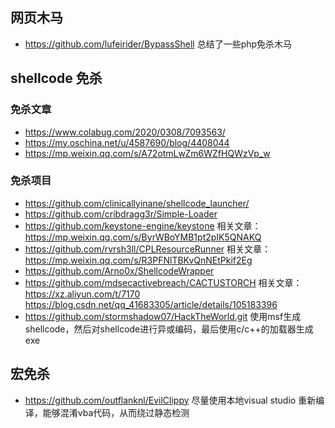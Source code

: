 ## 网页木马
- https://github.com/lufeirider/BypassShell  总结了一些php免杀木马





## shellcode 免杀
### 免杀文章
- https://www.colabug.com/2020/0308/7093563/
- https://my.oschina.net/u/4587690/blog/4408044
- https://mp.weixin.qq.com/s/A72otmLwZm6WZfHQWzVp_w
### 免杀项目
- https://github.com/clinicallyinane/shellcode_launcher/
- https://github.com/cribdragg3r/Simple-Loader
- https://github.com/keystone-engine/keystone     相关文章：https://mp.weixin.qq.com/s/ByrWBoYMB1pt2pIK5QNAKQ
- https://github.com/rvrsh3ll/CPLResourceRunner   相关文章：https://mp.weixin.qq.com/s/R3PFNlTBKvQnNEtPkif2Eg
- https://github.com/Arno0x/ShellcodeWrapper
- https://github.com/mdsecactivebreach/CACTUSTORCH   相关文章：https://xz.aliyun.com/t/7170    https://blog.csdn.net/qq_41683305/article/details/105183396
- https://github.com/stormshadow07/HackTheWorld.git   使用msf生成shellcode，然后对shellcode进行异或编码，最后使用c/c++的加载器生成exe

## 宏免杀
- https://github.com/outflanknl/EvilClippy   尽量使用本地visual studio 重新编译，能够混淆vba代码，从而绕过静态检测
